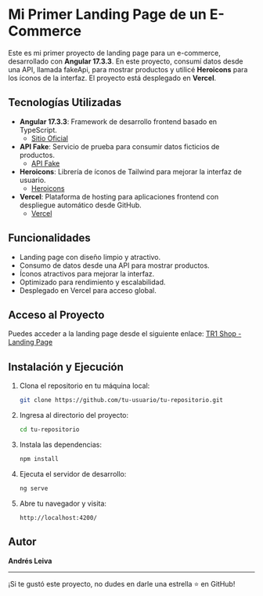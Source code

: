 # Mi Primer Landing Page de un E-Commerce

Este es mi primer proyecto de landing page para un e-commerce, desarrollado con **Angular 17.3.3**. En este proyecto, consumí datos desde una API, llamada fakeApi, para mostrar productos y utilicé **Heroicons** para los íconos de la interfaz. El proyecto está desplegado en **Vercel**.

## Tecnologías Utilizadas

- **Angular 17.3.3**: Framework de desarrollo frontend basado en TypeScript.
  - [Sitio Oficial](https://angular.io/)
- **API Fake**: Servicio de prueba para consumir datos ficticios de productos.
  - [API Fake](https://fakestoreapi.com/)
- **Heroicons**: Librería de íconos de Tailwind para mejorar la interfaz de usuario.
  - [Heroicons](https://heroicons.com/)
- **Vercel**: Plataforma de hosting para aplicaciones frontend con despliegue automático desde GitHub.
  - [Vercel](https://vercel.com/)

## Funcionalidades

- Landing page con diseño limpio y atractivo.
- Consumo de datos desde una API para mostrar productos.
- Íconos atractivos para mejorar la interfaz.
- Optimizado para rendimiento y escalabilidad.
- Desplegado en Vercel para acceso global.

## Acceso al Proyecto

Puedes acceder a la landing page desde el siguiente enlace: [TR1 Shop - Landing Page](https://tr1shop.vercel.app/)

## Instalación y Ejecución

1. Clona el repositorio en tu máquina local:
   ```sh
   git clone https://github.com/tu-usuario/tu-repositorio.git
   ```
2. Ingresa al directorio del proyecto:
   ```sh
   cd tu-repositorio
   ```
3. Instala las dependencias:
   ```sh
   npm install
   ```
4. Ejecuta el servidor de desarrollo:
   ```sh
   ng serve
   ```
5. Abre tu navegador y visita:
   ```
   http://localhost:4200/
   ```

## Autor

**Andrés Leiva**

---

¡Si te gustó este proyecto, no dudes en darle una estrella ⭐ en GitHub!


